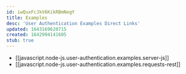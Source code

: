 ```yaml
---
id: iwQuxFcJkV6KikRBmNegY
title: Examples
desc: 'User Authentication Examples Direct Links'
updated: 1643169620715
created: 1642994141605
stub: true
---
```


- [[javascript.node-js.user-authentication.examples.server-js]]
- [[javascript.node-js.user-authentication.examples.requests-rest]]
